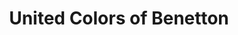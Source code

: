---
title: "United Colors of Benetton"
url: /sankt-johann-im-pongau/united-colors-of-benetton/
shop: Kleidung
---